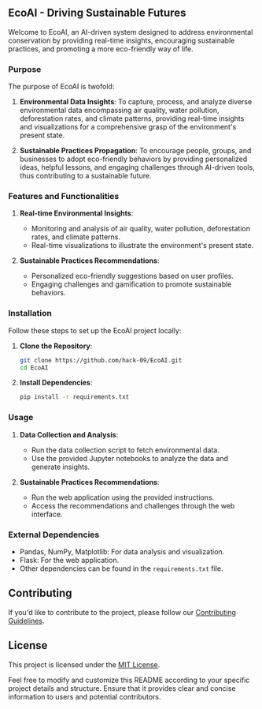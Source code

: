## EcoAI - Driving Sustainable Futures

Welcome to EcoAI, an AI-driven system designed to address environmental conservation by providing real-time insights, encouraging sustainable practices, and promoting a more eco-friendly way of life.

### Purpose

The purpose of EcoAI is twofold:
1. **Environmental Data Insights**: To capture, process, and analyze diverse environmental data encompassing air quality, water pollution, deforestation rates, and climate patterns, providing real-time insights and visualizations for a comprehensive grasp of the environment's present state.
   
2. **Sustainable Practices Propagation**: To encourage people, groups, and businesses to adopt eco-friendly behaviors by providing personalized ideas, helpful lessons, and engaging challenges through AI-driven tools, thus contributing to a sustainable future.

### Features and Functionalities

1. **Real-time Environmental Insights**:
   - Monitoring and analysis of air quality, water pollution, deforestation rates, and climate patterns.
   - Real-time visualizations to illustrate the environment's present state.

2. **Sustainable Practices Recommendations**:
   - Personalized eco-friendly suggestions based on user profiles.
   - Engaging challenges and gamification to promote sustainable behaviors.

### Installation

Follow these steps to set up the EcoAI project locally:

1. **Clone the Repository**:
   ```bash
   git clone https://github.com/hack-09/EcoAI.git
   cd EcoAI
   ```

2. **Install Dependencies**:
   ```bash
   pip install -r requirements.txt
   ```

### Usage

1. **Data Collection and Analysis**:
   - Run the data collection script to fetch environmental data.
   - Use the provided Jupyter notebooks to analyze the data and generate insights.

2. **Sustainable Practices Recommendations**:
   - Run the web application using the provided instructions.
   - Access the recommendations and challenges through the web interface.

### External Dependencies

- Pandas, NumPy, Matplotlib: For data analysis and visualization.
- Flask: For the web application.
- Other dependencies can be found in the `requirements.txt` file.

## Contributing

If you'd like to contribute to the project, please follow our [Contributing Guidelines](CONTRIBUTING.md).

## License

This project is licensed under the [MIT License](LICENSE).

Feel free to modify and customize this README according to your specific project details and structure. Ensure that it provides clear and concise information to users and potential contributors.
